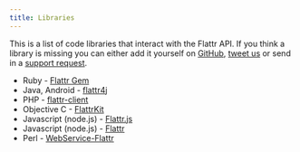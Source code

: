 ```yaml
---
title: Libraries
---
```


This is a list of code libraries that interact with the Flattr API. If you think a library is missing you can either add it yourself on [GitHub](http://github.com/flattr/developers.flattr.net), [tweet us](http://twitter.com/flattr) or send in a [support request](http://flattr.com/support/contact).

* Ruby - [Flattr Gem](https://github.com/simon/flattr)
* Java, Android - [flattr4j](http://flattr4j.shredzone.org)
* PHP - [flattr-client](https://github.com/flattr/php-flattr-client)
* Objective C - [FlattrKit](https://github.com/neonichu/FlattrKit)
* Javascript (node.js) - [Flattr.js](https://github.com/simme/flattrjs)
* Javascript (node.js) - [Flattr](https://github.com/antics/node-flattr)
* Perl - [WebService-Flattr](https://metacpan.org/release/WebService-Flattr)

